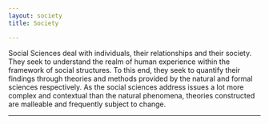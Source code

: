 ```yaml
---
layout: society
title: Society

---
```

Social Sciences deal with individuals, their relationships and their society. They seek to understand the realm of human experience within the framework of social structures. To this end, they seek to quantify their findings through theories and methods provided by the natural and formal sciences respectively. As the social sciences address issues a lot more complex and contextual than the natural phenomena, theories constructed are malleable and frequently subject to change.  

---  